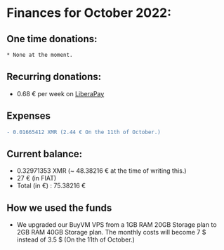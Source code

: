 # Finances for October 2022:

## One time donations:

```diff
* None at the moment.
```

## Recurring donations:

- 0.68 € per week on [LiberaPay](https://liberapay.com/ProjectSegfault)

## Expenses

```diff
- 0.01665412 XMR (2.44 € On the 11th of October.)
```

## Current balance:

* 0.32971353 XMR (~ 48.38216 € at the time of writing this.)
* 27 €  (in FIAT)
* Total (in €) : 75.38216 €

## How we used the funds

- We upgraded our BuyVM VPS from a 1GB RAM 20GB Storage plan to 2GB RAM 40GB Storage plan. The monthly costs will become 7 $ instead of 3.5 $ (On the 11th of October.)
